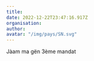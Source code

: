 ```yaml
---
title: 
date: 2022-12-22T23:47:16.917Z
organisation: 
author: 
avatar: "/img/pays/SN.svg"
---
```


Jàam ma gën 3ème mandat 